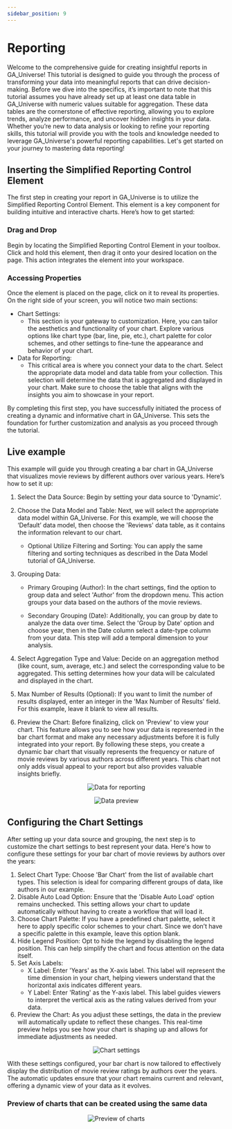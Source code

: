 ```yaml
---
sidebar_position: 9
---
```

# Reporting

Welcome to the comprehensive guide for creating insightful reports in GA_Universe! This tutorial is designed to guide you through the process of transforming your data into meaningful reports that can drive decision-making. Before we dive into the specifics, it’s important to note that this tutorial assumes you have already set up at least one data table in GA_Universe with numeric values suitable for aggregation. These data tables are the cornerstone of effective reporting, allowing you to explore trends, analyze performance, and uncover hidden insights in your data. Whether you’re new to data analysis or looking to refine your reporting skills, this tutorial will provide you with the tools and knowledge needed to leverage GA_Universe's powerful reporting capabilities. Let's get started on your journey to mastering data reporting!

## Inserting the Simplified Reporting Control Element

The first step in creating your report in GA_Universe is to utilize the Simplified Reporting Control Element. This element is a key component for building intuitive and interactive charts. Here’s how to get started:

### Drag and Drop

Begin by locating the Simplified Reporting Control Element in your toolbox. Click and hold this element, then drag it onto your desired location on the page. This action integrates the element into your workspace.

### Accessing Properties

Once the element is placed on the page, click on it to reveal its properties. On the right side of your screen, you will notice two main sections:

- Chart Settings:
  - This section is your gateway to customization. Here, you can tailor the aesthetics and functionality of your chart. Explore various options like chart type (bar, line, pie, etc.), chart palette for color schemes, and other settings to fine-tune the appearance and behavior of your chart.
- Data for Reporting:
  - This critical area is where you connect your data to the chart. Select the appropriate data model and data table from your collection. This selection will determine the data that is aggregated and displayed in your chart. Make sure to choose the table that aligns with the insights you aim to showcase in your report.

By completing this first step, you have successfully initiated the process of creating a dynamic and informative chart in GA_Universe. This sets the foundation for further customization and analysis as you proceed through the tutorial.

## Live example

This example will guide you through creating a bar chart in GA_Universe that visualizes movie reviews by different authors over various years. Here’s how to set it up:

1. Select the Data Source: Begin by setting your data source to 'Dynamic'.
2. Choose the Data Model and Table: Next, we will select the appropriate data model within GA_Universe. For this example, we will choose the ‘Default’ data model, then choose the 'Reviews' data table, as it contains the information relevant to our  chart.
    - Optional Utilize Filtering and Sorting: You can apply the same filtering and sorting techniques as described in the Data Model tutorial of GA_Universe.
3. Grouping Data:
    - Primary Grouping (Author): In the chart settings, find the option to group data and select 'Author' from the dropdown menu. This action groups your data based on the authors of the movie reviews.

    - Secondary Grouping (Date): Additionally, you can group by date to analyze the data over time. Select the 'Group by Date' option and choose year, then in the Date column select a date-type column from your data. This step will add a temporal dimension to your analysis.

4. Select Aggregation Type and Value: Decide on an aggregation method (like count, sum, average, etc.) and select the corresponding value to be aggregated. This setting determines how your data will be calculated and displayed in the chart.
5. Max Number of Results (Optional): If you want to limit the number of results displayed, enter an integer in the 'Max Number of Results' field. For this example, leave it blank to view all results.
6. Preview the Chart: Before finalizing, click on 'Preview' to view your chart. This feature allows you to see how your data is represented in the bar chart format and make any necessary adjustments before it is fully integrated into your report.
By following these steps, you create a dynamic bar chart that visually represents the frequency or nature of movie reviews by various authors across different years. This chart not only adds visual appeal to your report but also provides valuable insights briefly.

<center>

![Data for reporting](../../static/img/simplified_reporting1.png)

</center>

<center>

![Data preview](../../static/img/simplified_reporting2.png)

</center>

## Configuring the Chart Settings

After setting up your data source and grouping, the next step is to customize the chart settings to best represent your data. Here's how to configure these settings for your bar chart of movie reviews by authors over the years:

1. Select Chart Type: Choose 'Bar Chart' from the list of available chart types. This selection is ideal for comparing different groups of data, like authors in our example.
2. Disable Auto Load Option: Ensure that the 'Disable Auto Load' option remains unchecked. This setting allows your chart to update automatically without having to create a workflow that will load it.
3. Choose Chart Palette: If you have a predefined chart palette, select it here to apply specific color schemes to your chart. Since we don’t have a specific palette in this example, leave this option blank.
4. Hide Legend Position: Opt to hide the legend by disabling the legend position. This can help simplify the chart and focus attention on the data itself.
5. Set Axis Labels:
    - X Label: Enter 'Years' as the X-axis label. This label will represent the time dimension in your chart, helping viewers understand that the horizontal axis indicates different years.
    - Y Label: Enter 'Rating' as the Y-axis label. This label guides viewers to interpret the vertical axis as the rating values derived from your data.
6. Preview the Chart: As you adjust these settings, the data in the preview will automatically update to reflect these changes. This real-time preview helps you see how your chart is shaping up and allows for immediate adjustments as needed.

<center>

![Chart settings](../../static/img/simplified_reporting3.png)

</center>

With these settings configured, your bar chart is now tailored to effectively display the distribution of movie review ratings by authors over the years. The automatic updates ensure that your chart remains current and relevant, offering a dynamic view of your data as it evolves.

### Preview of charts that can be created using the same data

<center>

![Preview of charts](../../static/img/simplified_reporting4.png)

</center>
